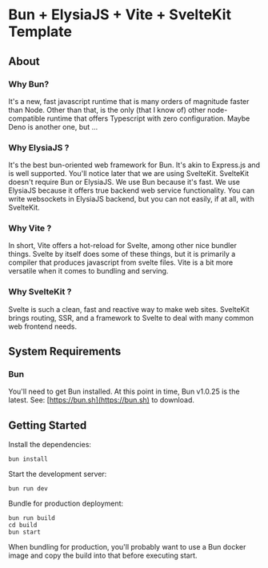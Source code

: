 # Bun + ElysiaJS + Vite + SvelteKit Template

## About

### Why Bun?

It's a new, fast javascript runtime that is many orders of magnitude faster than Node. Other than that, is the only (that I know of)
other node-compatible runtime that offers Typescript with zero configuration. Maybe Deno is another one, but ...

### Why ElysiaJS ?

It's the best bun-oriented web framework for Bun. It's akin to Express.js and is well supported. You'll notice later that we are
using SvelteKit. SvelteKit doesn't require Bun or ElysiaJS. We use Bun because it's fast. We use ElysiaJS because it offers true
backend web service functionality. You can write websockets in ElysiaJS backend, but you can not easily, if at all, with SvelteKit.

### Why Vite ?

In short, Vite offers a hot-reload for Svelte, among other nice bundler things. Svelte by itself does some of these things, but it is
primarily a compiler that produces javascript from svelte files. Vite is a bit more versatile when it comes to bundling and serving.

### Why SvelteKit ?

Svelte is such a clean, fast and reactive way to make web sites. SvelteKit brings routing, SSR, and a framework to Svelte to
deal with many common web frontend needs.

## System Requirements

### Bun

You'll need to get Bun installed. At this point in time, Bun v1.0.25 is the latest. See: [https://bun.sh](https://bun.sh) to download.

## Getting Started

Install the dependencies:

```shell
bun install
```

Start the development server:

```shell
bun run dev
```

Bundle for production deployment:

```shell
bun run build
cd build
bun start
```

When bundling for production, you'll probably want to use a Bun docker image and copy the build into that before executing start.
